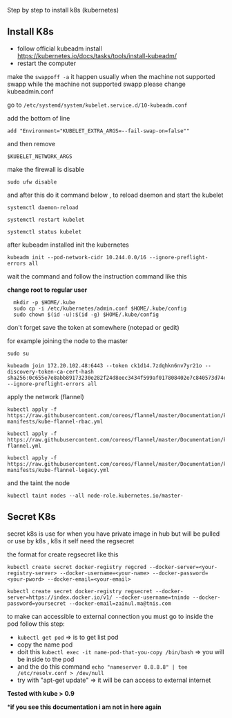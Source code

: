Step by step to install k8s (kubernetes)

## Install K8s 

- follow official kubeadm install https://kubernetes.io/docs/tasks/tools/install-kubeadm/
- restart the computer

make the ``` swappoff -a ``` it happen usually when the machine not supported swapp
while the machine not supported swapp
please change kubeadmin.conf

go to ``/etc/systemd/system/kubelet.service.d/10-kubeadm.conf``

add the bottom of line
```
add "Environment="KUBELET_EXTRA_ARGS=--fail-swap-on=false""
```
and then remove 
```
$KUBELET_NETWORK_ARGS
```

make the firewall is disable

```
sudo ufw disable
```

and after this do it command below , to reload daemon and start the kubelet

```
systemctl daemon-reload

systemctl restart kubelet

systemctl status kubelet
```
after kubeadm installed init the kubernetes 

```
kubeadm init --pod-network-cidr 10.244.0.0/16 --ignore-preflight-errors all
```

wait the command and follow the instruction command like this

**change root to regular user**
```
  mkdir -p $HOME/.kube
  sudo cp -i /etc/kubernetes/admin.conf $HOME/.kube/config
  sudo chown $(id -u):$(id -g) $HOME/.kube/config
```

don't forget save the token at somewhere (notepad or gedit)

for example joining the node to the master

```
sudo su

kubeadm join 172.20.102.48:6443 --token ck1d14.7zdqhkn6nv7yr21o --discovery-token-ca-cert-hash sha256:0c655e7e8abb89173230e282f24d8eec3434f599af017808402e7c840573d74e --ignore-preflight-errors all
```

apply the network (flannel)

```
kubectl apply -f https://raw.githubusercontent.com/coreos/flannel/master/Documentation/k8s-manifests/kube-flannel-rbac.yml

kubectl apply -f https://raw.githubusercontent.com/coreos/flannel/master/Documentation/kube-flannel.yml

kubectl apply -f https://raw.githubusercontent.com/coreos/flannel/master/Documentation/k8s-manifests/kube-flannel-legacy.yml

```

and the taint the node

```
kubectl taint nodes --all node-role.kubernetes.io/master-
```

## Secret K8s
secret k8s is use for when you have private image in hub but will be pulled or use by k8s , k8s it self need the regsecret 

the format for create regsecret like this

```
kubectl create secret docker-registry regcred --docker-server=<your-registry-server> --docker-username=<your-name> --docker-password=<your-pword> --docker-email=<your-email>
```

```
kubectl create secret docker-registry regsecret --docker-server=https://index.docker.io/v1/ --docker-username=tnindo --docker-password=yoursecret --docker-email=zainul.ma@tnis.com
```

to make can accessible to external connection you must go to inside the pod
follow this step:
- ```kubectl get pod``` => is to get list pod
- copy the name pod
- doit this ```kubectl exec -it name-pod-that-you-copy /bin/bash``` => you will be inside to the pod
- and the do this command ```echo "nameserver 8.8.8.8" | tee /etc/resolv.conf > /dev/null```
- try with "apt-get update" => it will be can access to external internet

**Tested with kube > 0.9**





***if you see this documentation i am not in here again**

